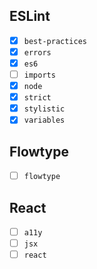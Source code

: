 ## ESLint

- [x] `best-practices`
- [x] `errors`
- [x] `es6`
- [ ] `imports`
- [x] `node`
- [x] `strict`
- [x] `stylistic`
- [x] `variables`

## Flowtype

- [ ] `flowtype`

## React

- [ ] `a11y`
- [ ] `jsx`
- [ ] `react`
